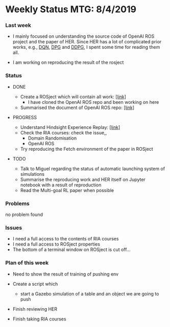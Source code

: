 # Weekly Status MTG: 8/4/2019

### Last week

- I mainly focused on understanding the source code of OpenAI ROS project and the paper of HER. Since HER has a lot of complicated prior works, e.g., [DQN](https://github.com/Rowing0914/Reinforcement_Learning/tree/master/DRL/papers/DQN), [DPG](https://github.com/Rowing0914/Reinforcement_Learning/tree/master/DRL/papers/DPG) and [DDPG](https://github.com/Rowing0914/Reinforcement_Learning/tree/master/DRL/papers/DDPG), I spent some time for reading them all.

- I am working on reproducing the result of the rosject

### Status

- DONE
  - Create a ROSject which will contain all work: [[link]](http://www.rosject.io/l/8d9c152/)
    - I have cloned the OpenAI ROS repo and been working on here
  - Summarised the document of OpenAI ROS repo: [[link]](<https://github.com/Rowing0914/The_Construct_Intenship/blob/master/Hindsight_Experience_Replay/OpenAI_ROS.md>)

- PROGRESS
  - Understand Hindsight Experience Replay: [[link]](<https://github.com/Rowing0914/Reinforcement_Learning/blob/master/DRL/papers/Experience_Replay/Hindsight_Experience_Replay/README.md>)
  - Check the RIA courses: check the issue,,
    - Domain Randomisation
    - OpenAI ROS
  - Try reproducing the Fetch environment of the paper in ROSject
- TODO
  - Talk to Miguel regarding the status of automatic launching system of simulations
  - Summarise the reproducing work and HER itself on Jupyter notebook with a result of reproduction
  - Read the Multi-goal RL paper when possible

### Problems

no problem found

### Issues

- I need a full access to the contents of RIA courses
- I need a full access to ROSject properties
- The bottom of a terminal window on ROSject is cut off...

### Plan of this week

- Need to show the result of training of pushing env
- Create a script which
  - start a Gazebo simulation of a table and an object we are going to push

- Finish reviewing HER
- Finish taking RIA courses
